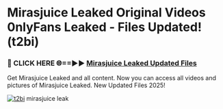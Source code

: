 # Mirasjuice Leaked Original Videos 0nlyFans Leaked - Files Updated! (t2bi)

<h3>🔴 CLICK HERE 🌐==►► <a href="https://best4dudes.click/HH4t6V" rel="nofollow">Mirasjuice Leaked Updated Files</a></h3>

Get Mirasjuice Leaked and all content. Now you can access all videos and pictures of Mirasjuice Leaked. New Updated Files 2025!

[![t2bi](https://github.com/user-attachments/assets/8c521d6e-e6e3-4a75-9320-d58ab9d79d5b)](https://best4dudes.click/HH4t6V)
mirasjuice leak